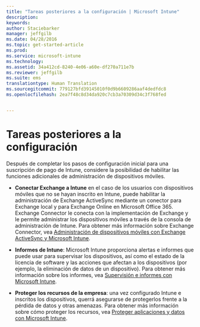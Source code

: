 ```yaml
---
title: "Tareas posteriores a la configuración | Microsoft Intune"
description: 
keywords: 
author: Staciebarker
manager: jeffgilb
ms.date: 04/28/2016
ms.topic: get-started-article
ms.prod: 
ms.service: microsoft-intune
ms.technology: 
ms.assetid: 34a412cd-8240-4e06-a60e-df270a711e7b
ms.reviewer: jeffgilb
ms.suite: ems
translationtype: Human Translation
ms.sourcegitcommit: 779127bfd39145010f0d9b6609286aaf4dedfdc8
ms.openlocfilehash: 2ea7f48c8d34da920c7cb3a70309d34c3f768fed


---
```


# Tareas posteriores a la configuración
Después de completar los pasos de configuración inicial para una suscripción de pago de Intune, considere la posibilidad de habilitar las funciones adicionales de administración de dispositivos móviles.

-   **Conectar Exchange a Intune** en el caso de los usuarios con dispositivos móviles que no se hayan inscrito en Intune, puede habilitar la administración de Exchange ActiveSync mediante un conector para Exchange local y para Exchange Online en Microsoft Office 365. Exchange Connector le conecta con la implementación de Exchange y le permite administrar los dispositivos móviles a través de la consola de administración de Intune. Para obtener más información sobre Exchange Connector, vea [Administración de dispositivos móviles con Exchange ActiveSync y Microsoft Intune](/intune/deploy-use/mobile-device-management-with-exchange-activesync-and-microsoft-intune).

-   **Informes de Intune**: Microsoft Intune proporciona alertas e informes que puede usar para supervisar los dispositivos, así como el estado de la licencia de software y las acciones que afectan a los dispositivos (por ejemplo, la eliminación de datos de un dispositivo).  Para obtener más información sobre los informes, vea [Supervisión e informes con Microsoft Intune](/intune/deploy-use/monitoring-and-reports-with-microsoft-intune).

-   **Proteger los recursos de la empresa**: una vez configurado Intune e inscritos los dispositivos, querrá asegurarse de protegerlos frente a la pérdida de datos y otras amenazas. Para obtener más información sobre cómo proteger los recursos, vea [Proteger aplicaciones y datos con Microsoft Intune](/Intune/deploy-use/protect-apps-and-data-with-microsoft-intune).



<!--HONumber=Jul16_HO3-->


